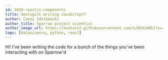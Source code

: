 ```yaml
---
id: 2020-reactjs-components
title: Geologist writing JavaScript?
author: Casey Idzikowski
author_title: Sparrow project scientist
author_image_url: https://avatars2.githubusercontent.com/u/65414051?v=4
tags: [datascience, python, react]
---
```


Hi! I've been writing the code for a bunch of the things you've been interacting with on Sparrow'd 